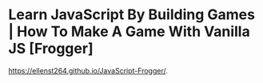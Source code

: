 # Learn JavaScript By Building Games | How To Make A Game With Vanilla JS [Frogger]

https://ellenst264.github.io/JavaScript-Frogger/.
